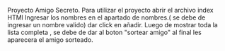 Proyecto Amigo Secreto.
Para utilizar el proyecto abrir el archivo index HTMl
Ingresar los nombres en el apartado de nombres.( se debe de ingresar un nombre valido)
dar click en añadir.
Luego de mostrar toda la lista completa , se debe de dar al boton "sortear amigo"
al final les aparecera el amigo sorteado.
